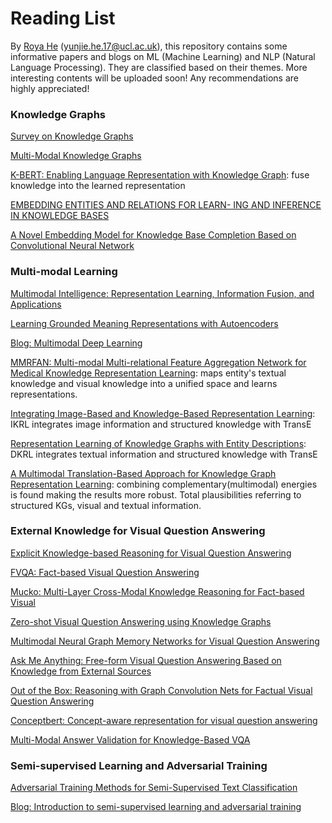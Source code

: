 # Reading List
By [Roya He](https://royahe.github.io) (yunjie.he.17@ucl.ac.uk), this repository contains some informative papers and blogs on ML (Machine Learning) and NLP (Natural Language Processing). They are classified based on their themes. More interesting contents will be uploaded soon! Any recommendations are highly appreciated! 

### Knowledge Graphs
[Survey on Knowledge Graphs](https://github.com/RoyaHe/Reading-List/blob/main/file/Knowledge%20Graph.pdf)

[Multi-Modal Knowledge Graphs](https://arxiv.org/abs/1903.05485)

[K-BERT: Enabling Language Representation with Knowledge Graph](https://arxiv.org/pdf/1909.07606.pdf): fuse knowledge into the learned representation

[EMBEDDING ENTITIES AND RELATIONS FOR LEARN- ING AND INFERENCE IN KNOWLEDGE BASES](https://arxiv.org/pdf/1412.6575.pdf)

[A Novel Embedding Model for Knowledge Base Completion Based on Convolutional Neural Network](https://aclanthology.org/N18-2053.pdf)


### Multi-modal Learning
[Multimodal Intelligence: Representation Learning, Information Fusion, and Applications](https://arxiv.org/abs/1911.03977)

[Learning Grounded Meaning Representations with Autoencoders](https://aclanthology.org/P14-1068/)

[Blog: Multimodal Deep Learning](https://towardsdatascience.com/multimodal-deep-learning-ce7d1d994f4)

[MMRFAN: Multi-modal Multi-relational Feature Aggregation Network for Medical Knowledge Representation Learning](https://dl.acm.org/doi/abs/10.1145/3394171.3413736): maps entity's textual knowledge and visual knowledge into a unified space and learns representations.

[Integrating Image-Based and Knowledge-Based Representation Learning](https://ieeexplore.ieee.org/stamp/stamp.jsp?tp=&arnumber=8689107): IKRL integrates image information and structured knowledge with TransE

[Representation Learning of Knowledge Graphs with Entity Descriptions](https://dl.acm.org/doi/10.5555/3016100.3016273): DKRL integrates textual information and structured knowledge with TransE


[A Multimodal Translation-Based Approach for Knowledge Graph Representation Learning](https://aclanthology.org/S18-2027/): combining complementary(multimodal) energies is found making the results more robust. Total plausibilities referring to structured KGs, visual and textual information.


### External Knowledge for Visual Question Answering
[Explicit Knowledge-based Reasoning for Visual Question Answering](https://www.ijcai.org/proceedings/2017/0179.pdf)

[FVQA: Fact-based Visual Question Answering](https://arxiv.org/pdf/1606.05433.pdf)

[Mucko: Multi-Layer Cross-Modal Knowledge Reasoning for Fact-based Visual](https://arxiv.org/pdf/2006.09073.pdf)

[Zero-shot Visual Question Answering using Knowledge Graphs](https://arxiv.org/pdf/2107.05348.pdfc)

[Multimodal Neural Graph Memory Networks for Visual Question Answering](https://aclanthology.org/2020.acl-main.643.pdf)

[Ask Me Anything: Free-form Visual Question Answering Based on Knowledge from External Sources](https://arxiv.org/pdf/1511.06973.pdf)

[Out of the Box: Reasoning with Graph Convolution Nets for Factual Visual Question Answering](https://arxiv.org/abs/1811.00538)

[Conceptbert: Concept-aware representation for visual question answering](https://aclanthology.org/2020.findings-emnlp.44/)

[Multi-Modal Answer Validation for Knowledge-Based VQA](https://arxiv.org/abs/2103.12248)

### Semi-supervised Learning and Adversarial Training
[Adversarial Training Methods for Semi-Supervised Text Classification](https://arxiv.org/abs/1605.07725)

[Blog: Introduction to semi-supervised learning and adversarial training](https://medium.com/inside-machine-learning/placeholder-3557ebb3d470)
